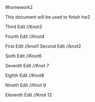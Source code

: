 #homework2

This document will be used to finish hw2


Third Edit //Knot3

Fourth Edit //Knot4


First Edit //knot1
Second Edit //knot2

Sixth Edit //Knot6

Seventh Edit //Knot 7

Eighth Edit //Knot8

Nineth Edit //Knot 9

Eleventh Edit //Knot 12

